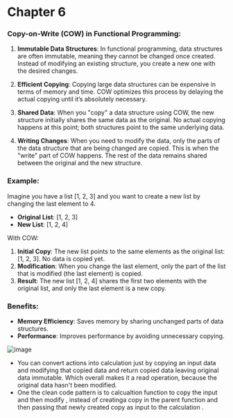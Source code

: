 # Chapter 6

### Copy-on-Write (COW) in Functional Programming:

1. **Immutable Data Structures**: In functional programming, data structures are often immutable, meaning they cannot be changed once created. Instead of modifying an existing structure, you create a new one with the desired changes.

2. **Efficient Copying**: Copying large data structures can be expensive in terms of memory and time. COW optimizes this process by delaying the actual copying until it’s absolutely necessary.

3. **Shared Data**: When you "copy" a data structure using COW, the new structure initially shares the same data as the original. No actual copying happens at this point; both structures point to the same underlying data.

4. **Writing Changes**: When you need to modify the data, only the parts of the data structure that are being changed are copied. This is when the "write" part of COW happens. The rest of the data remains shared between the original and the new structure.

### Example:

Imagine you have a list [1, 2, 3] and you want to create a new list by changing the last element to 4.

- **Original List**: [1, 2, 3]
- **New List**: [1, 2, 4]

With COW:
1. **Initial Copy**: The new list points to the same elements as the original list: [1, 2, 3]. No data is copied yet.
2. **Modification**: When you change the last element, only the part of the list that is modified (the last element) is copied.
3. **Result**: The new list [1, 2, 4] shares the first two elements with the original list, and only the last element is a new copy.

### Benefits:

- **Memory Efficiency**: Saves memory by sharing unchanged parts of data structures.
- **Performance**: Improves performance by avoiding unnecessary copying.




![image](https://github.com/user-attachments/assets/2bd80468-c4ea-4881-86a1-a63f2f9759c2)

- You can convert actions into calculation just by copying an input data and modifying that copied data and return copied data leaving original data immutable. Which overall makes it a read operation, because the original data hasn't been modified.
- One the clean code pattern is to calcualtion function to copy the input and then modify , instead of creatinga copy in the parent function and then passing that newly created copy as input to the calculation . 
